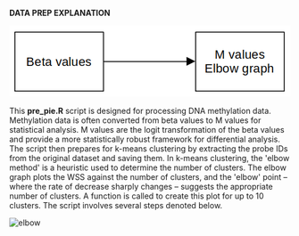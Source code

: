 
**DATA PREP EXPLANATION**

![in-out](https://github.com/gastonguaysiu/ML-AD-reclassification/blob/main/pre-processing/in_out.png?raw=true)

This **pre_pie.R** script is designed for processing DNA methylation data. Methylation data is often converted from beta values to M values for statistical analysis. M values are the logit transformation of the beta values and provide a more statistically robust framework for differential analysis. The script then prepares for k-means clustering by extracting the probe IDs from the original dataset and saving them. In k-means clustering, the 'elbow method' is a heuristic used to determine the number of clusters. The elbow graph plots the WSS against the number of clusters, and the 'elbow' point – where the rate of decrease sharply changes – suggests the appropriate number of clusters. A function is called to create this plot for up to 10 clusters. The script involves several steps denoted below.

![elbow](https://github.com/gastonguaysiu/ML-AD-reclassification/assets/57044794/99907bec-8728-430a-9d34-5794306be2a2)
